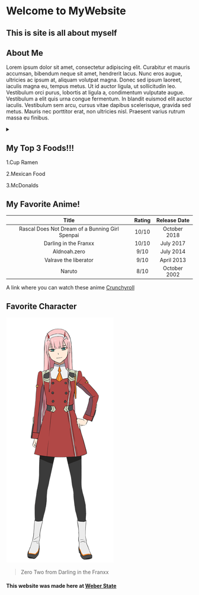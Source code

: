# Welcome to MyWebsite 
## This is site is all about myself

## About Me

Lorem ipsum dolor sit amet, consectetur adipiscing elit. Curabitur et mauris accumsan, bibendum neque sit amet, hendrerit lacus. Nunc eros augue, ultricies ac ipsum at, aliquam volutpat magna. Donec sed ipsum laoreet, iaculis magna eu, tempus metus. Ut id auctor ligula, ut sollicitudin leo. Vestibulum orci purus, lobortis at ligula a, condimentum vulputate augue. Vestibulum a elit quis urna congue fermentum. In blandit euismod elit auctor iaculis. Vestibulum sem arcu, cursus vitae dapibus scelerisque, gravida sed metus. Mauris nec porttitor erat, non ultricies nisl. Praesent varius rutrum massa eu finibus.


<details>
    <summary>  </summary>
    

## Dog :Dog:

![Dog](IMG-0367.jpg)

> His name is KoKo

</details>


## My Top 3 Foods!!!

1.Cup Ramen

2.Mexican Food

3.McDonalds

## My Favorite Anime!

| Title | Rating| Release Date|
|:---:|:---:|:---:|
| Rascal Does Not Dream of a Bunning Girl Spenpai | 10/10 | October 2018|
| Darling in the Franxx | 10/10 | July 2017 |
| Aldnoah.zero | 9/10 | July 2014|
| Valrave the liberator | 9/10 | April 2013 |
| Naruto | 8/10 | October 2002|

A link where you can watch these anime [Crunchyroll](https://www.crunchyroll.com/ "Crunchyroll Homepage")


## Favorite Character

![ZeroTwo](c_zerotwo_stand.png)

> Zero Two from Darling in the Franxx

#### This website was made here at [Weber State](https://www.weber.edu/ "Webers Homepage")